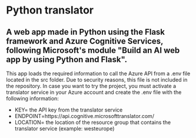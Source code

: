 <h1>Python translator</h1>
<h2>A web app made in Python using the Flask framework and Azure Cognitive Services, following Microsoft's module "Build an AI web app by using Python and Flask".</h2>
<p>This app loads the required information to call the Azure API from a .env file located in the src folder. Due to security reasons, this file is not included in the repository. In case you want to try the project, you must activate a translator service in your Azure account and create the .env file with the following information: </p>
<ul>
<li>KEY= the API key from the translator service</li>
<li>ENDPOINT=https://api.cognitive.microsofttranslator.com/</li>
<li>LOCATION= the location of the resource group that contains the translator service (example: westeurope)</li>
</ul>